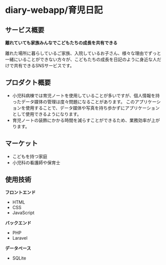 # diary-webapp/育児日記


## サービス概要


**離れていても家族みんなでこどもたちの成長を共有できる**

離れた場所に暮らしているご家族、入院しているお子さん、様々な理由でずっと一緒にいることができない方々が、こどもたちの成長を日記のように身近な人だけで共有できるSNSサービスです。


## プロダクト概要


- 小児科病棟では育児ノートを使用していることが多いですが、個人情報を持ったデータ媒体の管理は度々問題になることがあります。
このアプリケーションを使用することで、データ媒体や写真を持ち歩かずにアプリケーションとして使用できるようになります。
- 育児ノートの装飾にかかる時間を減らすことができるため、業務効率が上がります。


## マーケット


- こどもを持つ家庭
- 小児科の看護師や保育士


## 使用技術

**フロントエンド**
- HTML
- CSS
- JavaScript

**バックエンド**
- PHP
- Laravel

**データベース**
- SQLite
